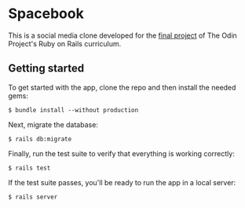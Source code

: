 # Spacebook

This is a social media clone developed for the [final project](https://www.theodinproject.com/courses/ruby-on-rails/lessons/final-project?ref=lnav) of The Odin Project's Ruby on Rails curriculum.

## Getting started

To get started with the app, clone the repo and then install the needed gems:

```
$ bundle install --without production
```

Next, migrate the database:

```
$ rails db:migrate
```

Finally, run the test suite to verify that everything is working correctly:

```
$ rails test
```

If the test suite passes, you'll be ready to run the app in a local server:

```
$ rails server
```
